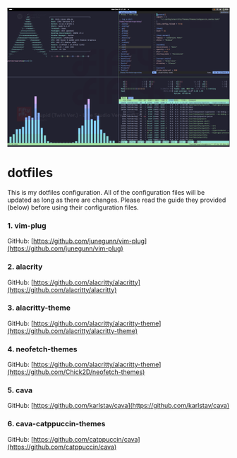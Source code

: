 ![arch-gnome](images/arch-gnome.png)
# dotfiles

This is my dotfiles configuration. All of the configuration files will be updated as long as there are changes. Please read the guide they provided (below) before using their configuration files.

### 1. vim-plug

GitHub: [https://github.com/junegunn/vim-plug](https://github.com/junegunn/vim-plug)

### 2. alacrity

GitHub: [https://github.com/alacritty/alacritty](https://github.com/alacritty/alacritty)

### 3. alacritty-theme

GitHub: [https://github.com/alacritty/alacritty-theme](https://github.com/alacritty/alacritty-theme)

### 4. neofetch-themes

GitHub: [https://github.com/alacritty/alacritty-theme](https://github.com/Chick2D/neofetch-themes)

### 5. cava

GitHub: [https://github.com/karlstav/cava](https://github.com/karlstav/cava)

### 6. cava-catppuccin-themes

GitHub: [https://github.com/catppuccin/cava](https://github.com/catppuccin/cava)
